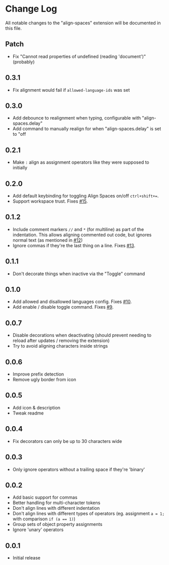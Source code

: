 # Change Log

All notable changes to the "align-spaces" extension will be documented in this file.

## Patch

- Fix "Cannot read properties of undefined (reading 'document')" (probably)

## 0.3.1

- Fix alignment would fail if `allowed-language-ids` was set

## 0.3.0

- Add debounce to realignment when typing, configurable with "align-spaces.delay"
- Add command to manually realign for when "align-spaces.delay" is set to "off

## 0.2.1

- Make `:` align as assignment operators like they were supposed to initially

## 0.2.0

- Add default keybinding for toggling Align Spaces on/off `ctrl+shift+=`.
- Support workspace trust. Fixes [#15](https://github.com/aNickzz/Align-Spaces/issues/15).

## 0.1.2

- Include comment markers `//` and `*` (for multiline) as part of the indentation. This allows aligning commented out code, but ignores normal text (as mentioned in [#12](https://github.com/aNickzz/Align-Spaces/issues/12))
- Ignore commas if they're the last thing on a line. Fixes [#13](https://github.com/aNickzz/Align-Spaces/issues/13).

## 0.1.1

- Don't decorate things when inactive via the "Toggle" command

## 0.1.0

- Add allowed and disallowed languages config. Fixes [#10](https://github.com/aNickzz/Align-Spaces/issues/10).
- Add enable / disable toggle command. Fixes [#9](https://github.com/aNickzz/Align-Spaces/issues/9).

## 0.0.7

- Disable decorations when deactivating (should prevent needing to reload after updates / removing the extension)
- Try to avoid aligning characters inside strings

## 0.0.6

- Improve prefix detection
- Remove ugly border from icon

## 0.0.5

- Add icon & description
- Tweak readme

## 0.0.4

- Fix decorators can only be up to 30 characters wide

## 0.0.3

- Only ignore operators without a trailing space if they're 'binary'

## 0.0.2

- Add basic support for commas
- Better handling for multi-character tokens
- Don't align lines with different indentation
- Don't align lines with different types of operators (eg. assignment `a = 1;` with comparison `if (a == 1)`)
- Group sets of object property assignments
- Ignore 'unary' operators

## 0.0.1

- Initial release
